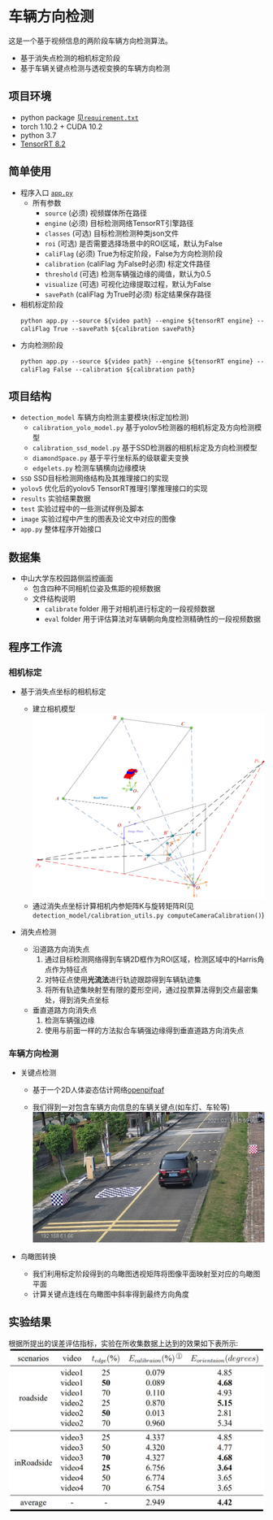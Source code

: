 # 车辆方向检测

这是一个基于视频信息的两阶段车辆方向检测算法。

- 基于消失点检测的相机标定阶段
- 基于车辆关键点检测与透视变换的车辆方向检测

## 项目环境

- python package 见[`requirement.txt`](./requirements.txt)
- torch 1.10.2 + CUDA 10.2
- python 3.7
- [TensorRT 8.2](https://developer.nvidia.com/tensorrt-getting-started)

## 简单使用

- 程序入口 [`app.py`](./app.py)
    - 所有参数
        - `source` (必须) 视频媒体所在路径
        - `engine` (必须) 目标检测网络TensorRT引擎路径
        - `classes` (可选) 目标检测检测种类json文件
        - `roi` (可选) 是否需要选择场景中的ROI区域，默认为False
        - `caliFlag` (必须) True为标定阶段，False为方向检测阶段
        - `calibration` (caliFlag 为False时必须) 标定文件路径
        - `threshold` (可选) 检测车辆强边缘的阈值，默认为0.5
        - `visualize` (可选) 可视化边缘提取过程，默认为False
        - `savePath` (caliFlag 为True时必须) 标定结果保存路径
- 相机标定阶段
  ```shell
  python app.py --source ${video path} --engine ${tensorRT engine} --caliFlag True --savePath ${calibration savePath}
  ```
- 方向检测阶段
  ```shell
  python app.py --source ${video path} --engine ${tensorRT engine} --caliFlag False --calibration ${calibration path}
  ```

## 项目结构

- `detection_model` 车辆方向检测主要模块(标定加检测)
    - `calibration_yolo_model.py` 基于yolov5检测器的相机标定及方向检测模型
    - `calibration_ssd_model.py` 基于SSD检测器的相机标定及方向检测模型
    - `diamondSpace.py` 基于平行坐标系的级联霍夫变换
    - `edgelets.py` 检测车辆横向边缘模块
- `SSD` SSD目标检测网络结构及其推理接口的实现
- `yolov5` 优化后的yolov5 TensorRT推理引擎推理接口的实现
- `results` 实验结果数据
- `test` 实验过程中的一些测试样例及脚本
- `image` 实验过程中产生的图表及论文中对应的图像
- `app.py` 整体程序开始接口

## 数据集

- 中山大学东校园路侧监控画面
    - 包含四种不同相机位姿及焦距的视频数据
    - 文件结构说明
        - `calibrate` folder 用于对相机进行标定的一段视频数据
        - `eval` folder 用于评估算法对车辆朝向角度检测精确性的一段视频数据

## 程序工作流

### 相机标定

- 基于消失点坐标的相机标定
    - 建立相机模型
      ![](./image/chap03/camera_model.jpg)
    - 通过消失点坐标计算相机内参矩阵K与旋转矩阵R(见`detection_model/calibration_utils.py computeCameraCalibration()`)

- 消失点检测
    - 沿道路方向消失点
        1. 通过目标检测网络得到车辆2D框作为ROI区域，检测区域中的Harris角点作为特征点
        2. 对特征点使用**光流法**进行轨迹跟踪得到车辆轨迹集
        3. 将所有轨迹集映射至有限的菱形空间，通过投票算法得到交点最密集处，得到消失点坐标
    - 垂直道路方向消失点
        1. 检测车辆强边缘
        2. 使用与前面一样的方法拟合车辆强边缘得到垂直道路方向消失点

### 车辆方向检测

- 关键点检测
    - 基于一个2D人体姿态估计网络[openpifpaf](https://github.com/openpifpaf/openpifpaf)

    - 我们得到一对包含车辆方向信息的车辆关键点(如车灯、车轮等)
      ![](./image/chap04/sigle_pair_keypoint.jpg)

- 鸟瞰图转换
    - 我们利用标定阶段得到的鸟瞰图透视矩阵将图像平面映射至对应的鸟瞰图平面
    - 计算关键点连线在鸟瞰图中斜率得到最终方向角度

## 实验结果

根据所提出的误差评估指标，实验在所收集数据上达到的效果如下表所示:
![](./image/result.jpg)

